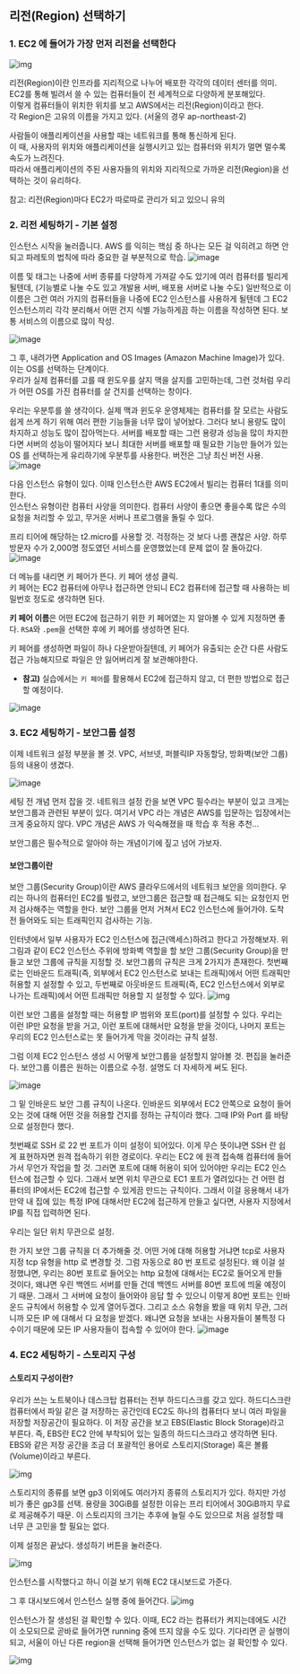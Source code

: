 ## 리전(Region) 선택하기

### 1. EC2 에 들어가 가장 먼저 리전을 선택한다

![img](https://github.com/al1kite/AWS-wiki/assets/102217402/f1f9d6b5-14db-4b09-b1f9-df794fd64cc2)
   
리전(Region)이란 인프라를 지리적으로 나누어 배포한 각각의 데이터 센터를 의미. <BR>
EC2를 통해 빌려서 쓸 수 있는 컴퓨터들이 전 세계적으로 다양하게 분포해있다. <BR>
이렇게 컴퓨터들이 위치한 위치를 보고 AWS에서는 리전(Region)이라고 한다. <BR>
각 Region은 고유의 이름을 가지고 있다. (서울의 경우 ap-northeast-2) <BR>
    
사람들이 애플리케이션을 사용할 때는 네트워크를 통해 통신하게 된다. <BR>
이 때, 사용자의 위치와 애플리케이션을 실행시키고 있는 컴퓨터와 위치가 멀면 멀수록 속도가 느려진다. <BR>
따라서 애플리케이션의 주된 사용자들의 위치와 지리적으로 가까운 리전(Region)을 선택하는 것이 유리하다. <BR>

참고: 리전(Region)마다 EC2가 따로따로 관리가 되고 있으니 유의

### 2. 리전 세팅하기 - 기본 설정

인스턴스 시작을 눌러줍니다. AWS 를 익히는 핵심 중 하나는 모든 걸 익히려고 하면 안되고 파레토의 법칙에 따라 중요한 걸 부분적으로 학습.
![image](https://github.com/al1kite/AWS-wiki/assets/102217402/82cd5a09-dcf0-45e9-b1b4-d8cac0cf8cd6)

이름 및 태그는 나중에 서버 종류를 다양하게 가져갈 수도 았기에 여러 컴퓨터를 빌리게 될텐데, (기능별로 나눌 수도 있고 개발용 서버, 배포용 서버로 나눌 수도)
일반적으로 이 이름은 그런 여러 가지의 컴퓨터들을 나중에 EC2 인스턴스를 사용하게 될텐데 그 EC2 인스턴스끼리 각각 분리해서 어떤 건지 식별 가능하게끔
하는 이름을 작성하면 된다. 보통 서비스의 이름으로 많이 작성.

![image](https://github.com/al1kite/AWS-wiki/assets/102217402/af9ac18e-9f1b-4252-a19a-4d3ec1e1ec55)

그 후, 내려가면 Application and OS Images (Amazon Machine Image)가 있다. 이는 OS를 선택하는 단계이다. <BR>
우리가 실제 컴퓨터를 고를 때 윈도우를 살지 맥을 살지를 고민하는데, 그런 것처럼 우리가 어떤 OS를 가진 컴퓨터를 살 건지를 선택하는 창이다.

우리는 우분투를 쓸 생각이다. 실제 맥과 윈도우 운영체제는 컴퓨터를 잘 모르는 사람도 쉽게 쓰게 하기 위해 여러 편한 기능들을 너무 많이 넣어놨다. 
그러다 보니 용량도 많이 차지하고 성능도 많이 잡아먹는다. 서버를 배포할 때는 그런 용량과 성능을 많이 차지한다면 서버의 성능이 떨어지다 보니 최대한 서버를 배포할 때
필요한 기능만 들어가 있는 OS 를 선택하는게 유리하기에 우분투를 사용한다. 버전은 그냥 최신 버전 사용.
![image](https://github.com/al1kite/AWS-wiki/assets/102217402/374d6e2a-6144-4e29-a922-849f643ee71f)

다음 인스턴스 유형이 있다. 이때 인스턴스란 AWS EC2에서 빌리는 컴퓨터 1대를 의미한다. <BR>
인스턴스 유형이란 컴퓨터 사양을 의미한다. 컴퓨터 사양이 좋으면 좋을수록 많은 수의 요청을 처리할 수 있고, 무거운 서버나 프로그램을 돌릴 수 있다.

프리 티어에 해당하는 t2.micro를 사용할 것. 걱정하는 것 보다 나름 괜찮은 사양. 하루 방문자 수가 2,000명 정도였던 서비스를 운영했었는데 문제 없이 잘 돌아갔다.
![image](https://github.com/al1kite/AWS-wiki/assets/102217402/9dd3915e-0193-4d6a-a2c4-08fe872f4beb)

더 메뉴를 내리면 키 페어가 뜬다. 키 페어 생성 클릭. <BR>
키 페어는 EC2 컴퓨터에 아무나 접근하면 안되니 EC2 컴퓨터에 접근할 때 사용하는 비밀번호 정도로 생각하면 된다. 

**키 페어 이름**은 어떤 EC2에 접근하기 위한 키 페어였는 지 알아볼 수 있게 지정하면 좋다.
`RSA`와 `.pem`을 선택한 후에 키 페어를 생성하면 된다.

키 페어를 생성하면 파일이 하나 다운받아질텐데, 키 페어가 유출되는 순간 다른 사람도 접근 가능해지므로 파일은 안 잃어버리게 잘 보관해야한다.
- **참고)** 실습에서는 `키 페어`를 활용해서 EC2에 접근하지 않고, 더 편한 방법으로 접근할 예정이다.

![image](https://github.com/al1kite/AWS-wiki/assets/102217402/e8f123cf-5b96-4da3-9ee1-089ae8c4f922)

### 3. EC2 세팅하기 - 보안그룹 설정

이제 네트워크 설정 부분을 볼 것. 
VPC, 서브넷, 퍼블릭IP 자동할당, 방화벽(보안 그룹) 등의 내용이 생겼다.

![image](https://github.com/al1kite/AWS-wiki/assets/102217402/00807a56-969f-4302-92c1-c2f3eb6899fa)

세팅 전 개념 먼저 잡을 것.
네트워크 설정 칸을 보면 VPC 필수라는 부분이 있고 크게는 보안그룹과 관련된 부분이 있다.
여기서 VPC 라는 개념은 AWS를 입문하는 입장에서는 크게 중요하지 않다.
VPC 개념은 AWS 가 익숙해졌을 때 학습 후 적용 추천...

보안그룹은 필수적으로 알아야 하는 개념이기에 짚고 넘어 가보자.

#### 보안그룹이란
보안 그룹(Security Group)이란 AWS 클라우드에서의 네트워크 보안을 의미한다.
우리는 하나의 컴퓨터인 EC2를 빌렸고, 보안그룹은 접근할 때 접근해도 되는 요청인지 먼저 검사해주는 역할을 한다.
보안 그룹을 먼저 거쳐서 EC2 인스턴스에 들어가야. 도착 전 들어와도 되는 트래픽인지 검사하는 기능.

인터넷에서 일부 사용자가 EC2 인스턴스에 접근(액세스)하려고 한다고 가정해보자.
위 그림과 같이 EC2 인스턴스 주위에 방화벽 역할을 할 보안 그룹(Security Group)을 만들고 보안 그룹에 규칙을 지정할 것.
보안그룹의 규칙은 크게 2가지가 존재한다.
첫번째로는 인바운드 트래픽(즉, 외부에서 EC2 인스턴스로 보내는 트래픽)에서 어떤 트래픽만 허용할 지 설정할 수 있고, 
두번째로 아웃바운드 트래픽(즉, EC2 인스턴스에서 외부로 나가는 트래픽)에서 어떤 트래픽만 허용할 지 설정할 수 있다.
![img](https://github.com/al1kite/AWS-wiki/assets/102217402/feb02d7e-f1f9-41fe-8286-de0b6d12d3a5)

이런 보안 그룹을 설정할 때는 허용할 IP 범위와 포트(port)를 설정할 수 있다.
우리는 이런 IP만 요청을 받을 거고, 이런 포트에 대해서만 요청을 받을 것이다, 나머지 포트는 우리의 EC2 인스턴스로는 못 들어가게 막을 것이라는 규칙 설정.

그럼 이제 EC2 인스턴스 생성 시 어떻게 보안그룹을 설정할지 알아볼 것. 편집을 눌러준다.
보안그룹 이름은 원하는 이름으로 수정. 설명도 더 자세하게 써도 된다.

![image](https://github.com/al1kite/AWS-wiki/assets/102217402/5a1378c7-554b-4094-8eb2-5364bef9564f)

그 밑 인바운드 보안 그룹 규칙이 나온다.
인바운드 외부에서 EC2 안쪽으로 요청이 들어오는 것에 대해 어떤 것을 허용할 건지를 정하는 규칙이라 했다.
그때 IP와 Port 를 바탕으로 설정한다 했다.

첫번째로 SSH 로 22 번 포트가 이미 설정이 되어있다. 
이게 무슨 뜻이냐면 SSH 란 쉽게 표현하자면 원격 접속하기 위한 경로이다.
우리는 EC2 에 원격 접속해 컴퓨터에 들어가서 무언가 작업을 할 것.
그러면 포트에 대해 허용이 되어 있어야만 우리는 EC2 인스턴스에 접근할 수 있다.
그래서 보면 위치 무관으로 EC1 포트가 열려있다는 건 어떤 컴퓨터의 IP에서든 EC2에 접근할 수 있게끔 만드는 규칙이다.
그래서 이걸 응용해서 내가 만약 내 집에 있는 특정 IP에 대해서만 EC2에 접근하게 만들고 싶다면, 사용자 지정에서 IP를 직접 입력하면 된다.

우리는 일단 위치 무관으로 설정.

한 가지 보안 그룹 규칙을 더 추가해줄 것. 
어떤 거에 대해 허용할 거냐면 tcp로 사용자 지정 tcp 유형을 http 로 변경할 것.
그럼 자동으로 80 번 포트로 설정된다. 왜 이걸 설정했냐면, 우리는 80번 포트로 들어오는 http 요청에 대해서는 EC2로 들어오게 만들 것이다,
왜냐면 우린 백엔드 서버를 만들 건데 백엔드 서버를 80번 포트에 띄울 예정이기 때문.
그래서 그 서버에 요청이 들어와야 응답 할 수 있으니 이렇게 80번 포트는 인바운드 규칙에서 허용할 수 있게 열어두겠다.
그리고 소스 유형을 봤을 때 위치 무관, 그러니까 모든 IP 에 대해서 다 요청을 받겠다.
왜냐면 요청을 보내는 사용자들이 불특정 다수이기 때문에 모든 IP 사용자들이 접속할 수 있어야 한다.
![image](https://github.com/al1kite/AWS-wiki/assets/102217402/b2761966-3755-4aec-b26c-268267374f44)

### 4. EC2 세팅하기 - 스토리지 구성

#### 스토리지 구성이란?

우리가 쓰는 노트북이나 데스크탑 컴퓨터는 전부 하드디스크를 갖고 있다.
하드디스크란 컴퓨터에서 파일 같은 걸 저장하는 공간인데 EC2도 하나의 컴퓨터다 보니 여러 파일을 저장할 저장공간이 필요하다.
이 저장 공간을 보고 EBS(Elastic Block Storage)라고 부른다. 
즉, EBS란 EC2 안에 부착되어 있는 일종의 하드디스크라고 생각하면 된다. 
EBS와 같은 저장 공간을 조금 더 포괄적인 용어로 스토리지(Storage) 혹은 볼륨(Volume)이라고 부른다. 

![img](https://github.com/al1kite/AWS-wiki/assets/102217402/6e29cf1e-7149-46da-8a4c-a503c09d7ebd)

스토리지의 종류를 보면 gp3 이외에도 여러가지 종류의 스토리지가 있다. 
하지만 가성비가 좋은 gp3를 선택. 용량을 30GiB를 설정한 이유는 프리 티어에서 30GiB까지 무료로 제공해주기 때문. 
이 스토리지의 크기는 추후에 늘릴 수도 있으므로 처음 설정할 때 너무 큰 고민을 할 필요는 없다.

이제 설정은 끝났다. 생성하기 버튼을 눌러준다.

![img](https://github.com/al1kite/AWS-wiki/assets/102217402/281e0411-3859-4ba5-a05e-481457f50fef)

인스턴스를 시작했다고 하니 이걸 보기 위해 EC2 대시보드로 가준다.

그 후 대시보드에서 인스턴스 실행 중에 들어간다. 
![img](https://github.com/al1kite/AWS-wiki/assets/102217402/17c5051b-a064-4779-a1b2-c5470902625a)

인스턴스가 잘 생성된 걸 확인할 수 있다.
이때, EC2 라는 컴퓨터가 켜지는데에도 시간이 소모되므로 곧바로 들어가면 running 중에 뜨지 않을 수도 있다.
기다리면 곧 실행이 되고, 서울이 아닌 다른 region을 선택해 들어가면 인스턴스가 없는 걸 확인할 수 있다.

![img](https://github.com/al1kite/AWS-wiki/assets/102217402/ae85bd0c-0b53-45d9-bd1c-56a45403d9fd)